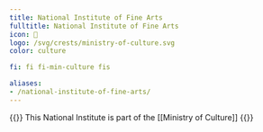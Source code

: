 ```yaml
---
title: National Institute of Fine Arts
fulltitle: National Institute of Fine Arts
icon: 🏢
logo: /svg/crests/ministry-of-culture.svg
color: culture

fi: fi fi-min-culture fis

aliases:
- /national-institute-of-fine-arts/
---
```

{{<note series>}}
 This National Institute is part of the [[Ministry of Culture]]
{{</note>}}